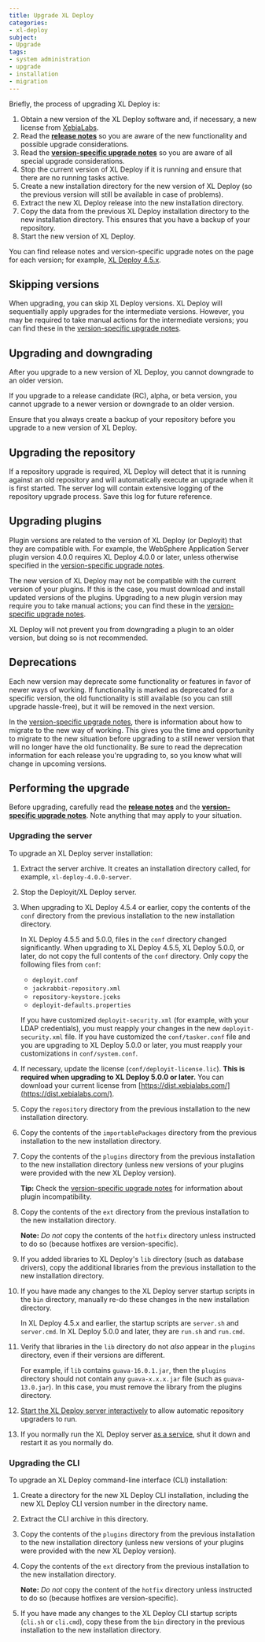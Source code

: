 ```yaml
---
title: Upgrade XL Deploy
categories:
- xl-deploy
subject:
- Upgrade
tags:
- system administration
- upgrade
- installation
- migration
---
```


Briefly, the process of upgrading XL Deploy is:

1. Obtain a new version of the XL Deploy software and, if necessary, a new license from [XebiaLabs](https://dist.xebialabs.com/).
1. Read the [**release notes**](/xl-deploy/latest/releasenotes.html) so you are aware of the new functionality and possible upgrade considerations.
1. Read the [**version-specific upgrade notes**](/xl-deploy/latest/upgrademanual.html) so you are aware of all special upgrade considerations.
1. Stop the current version of XL Deploy if it is running and ensure that there are no running tasks active.
1. Create a new installation directory for the new version of XL Deploy (so the previous version will still be available in case of problems).
1. Extract the new XL Deploy release into the new installation directory.
1. Copy the data from the previous XL Deploy installation directory to the new installation directory. This ensures that you have a backup of your repository.
1. Start the new version of XL Deploy.

You can find release notes and version-specific upgrade notes on the page for each version; for example, [XL Deploy 4.5.x](/xl-deploy/4.5.x/).

## Skipping versions

When upgrading, you can skip XL Deploy versions. XL Deploy will sequentially apply upgrades for the intermediate versions. However, you may be required to take manual actions for the intermediate versions; you can find these in the [version-specific upgrade notes](/xl-deploy/latest/upgrademanual.html).

## Upgrading and downgrading

After you upgrade to a new version of XL Deploy, you cannot downgrade to an older version.

If you upgrade to a release candidate (RC), alpha, or beta version, you cannot upgrade to a newer version or downgrade to an older version.

Ensure that you always create a backup of your repository before you upgrade to a new version of XL Deploy.

## Upgrading the repository

If a repository upgrade is required, XL Deploy will detect that it is running against an old repository and will automatically execute an upgrade when it is first started. The server log will contain extensive logging of the repository upgrade process. Save this log for future reference.

## Upgrading plugins

Plugin versions are related to the version of XL Deploy (or Deployit) that they are compatible with. For example, the WebSphere Application Server plugin version 4.0.0 requires XL Deploy 4.0.0 or later, unless otherwise specified in the [version-specific upgrade notes](/xl-deploy/latest/upgrademanual.html).

The new version of XL Deploy may not be compatible with the current version of your plugins. If this is the case, you must download and install updated versions of the plugins. Upgrading to a new plugin version may require you to take manual actions; you can find these in the [version-specific upgrade notes](/xl-deploy/latest/upgrademanual.html).

XL Deploy will not prevent you from downgrading a plugin to an older version, but doing so is not recommended.

## Deprecations

Each new version may deprecate some functionality or features in favor of newer ways of working. If functionality is marked as deprecated for a specific version, the old functionality is still available (so you can still upgrade hassle-free), but it will be removed in the next version.

In the [version-specific upgrade notes](/xl-deploy/latest/upgrademanual.html), there is information about how to migrate to the new way of working. This gives you the time and opportunity to migrate to the new situation before upgrading to a still newer version that will no longer have the old functionality. Be sure to read the deprecation information for each release you're upgrading to, so you know what will change in upcoming versions.

## Performing the upgrade

Before upgrading, carefully read the [**release notes**](/xl-deploy/latest/releasenotes.html) and the [**version-specific upgrade notes**](/xl-deploy/latest/upgrademanual.html). Note anything that may apply to your situation.

### Upgrading the server

To upgrade an XL Deploy server installation:

1. Extract the server archive. It creates an installation directory called, for example, `xl-deploy-4.0.0-server`.

1. Stop the Deployit/XL Deploy server.

1. When upgrading to XL Deploy 4.5.4 or earlier, copy the contents of the `conf` directory from the previous installation to the new installation directory.

    <div class="alert alert-warning" role="alert">
    <p>In XL Deploy 4.5.5 and 5.0.0, files in the <code>conf</code> directory changed significantly. When upgrading to XL Deploy 4.5.5, XL Deploy 5.0.0, or later, do not copy the full contents of the <code>conf</code> directory. Only copy the following files from <code>conf</code>:</p>
    <ul>
    <li><code>deployit.conf</code></li>
    <li><code>jackrabbit-repository.xml</code></li>
    <li><code>repository-keystore.jceks</code></li>
    <li><code>deployit-defaults.properties</code></li>
    </ul>
    <p>If you have customized <code>deployit-security.xml</code> (for example, with your LDAP credentials), you must reapply your changes in the new <code>deployit-security.xml</code> file. If you have customized the <code>conf/tasker.conf</code> file and you are upgrading to XL Deploy 5.0.0 or later, you must reapply your customizations in <code>conf/system.conf</code>.</p>
    </div>

1. If necessary, update the license (`conf/deployit-license.lic`). **This is required when upgrading to XL Deploy 5.0.0 or later.** You can download your current license from [https://dist.xebialabs.com/](https://dist.xebialabs.com/).

1. Copy the `repository` directory from the previous installation to the new installation directory.

1. Copy the contents of the `importablePackages` directory from the previous installation to the new installation directory.

1. Copy the contents of the `plugins` directory from the previous installation to the new installation directory (unless new versions of your plugins were provided with the new XL Deploy version). 

    **Tip:** Check the [version-specific upgrade notes](/xl-deploy/latest/upgrademanual.html) for information about plugin incompatibility.

1. Copy the contents of the `ext` directory from the previous installation to the new installation directory.

    **Note:** *Do not* copy the contents of the `hotfix` directory unless instructed to do so (because hotfixes are version-specific).

1. If you added libraries to XL Deploy's `lib` directory (such as database drivers), copy the additional libraries from the previous installation to the new installation directory.
 
1. If you have made any changes to the XL Deploy server startup scripts in the `bin` directory, manually re-do these changes in the new installation directory.

    In XL Deploy 4.5.x and earlier, the startup scripts are `server.sh` and `server.cmd`. In XL Deploy 5.0.0 and later, they are `run.sh` and `run.cmd`.

1. Verify that libraries in the `lib` directory do not *also* appear in the `plugins` directory, even if their versions are different.

    For example, if `lib` contains `guava-16.0.1.jar`, then the `plugins` directory should not contain any `guava-x.x.x.jar` file (such as `guava-13.0.jar`). In this case, you must remove the library from the plugins directory. 

1. [Start the XL Deploy server interactively](/xl-deploy/how-to/start-xl-deploy.html) to allow automatic repository upgraders to run.

1. If you normally run the XL Deploy server [as a service](/xl-deploy/how-to/install-xl-deploy-as-a-service.html), shut it down and restart it as you normally do.

### Upgrading the CLI

To upgrade an XL Deploy command-line interface (CLI) installation:

1. Create a directory for the new XL Deploy CLI installation, including the new XL Deploy CLI version number in the directory name.
1. Extract the CLI archive in this directory.
1. Copy the contents of the `plugins` directory from the previous installation to the new installation directory (unless new versions of your plugins were provided with the new XL Deploy version).
1. Copy the contents of the `ext` directory from the previous installation to the new installation directory.

    **Note:** *Do not* copy the content of the `hotfix` directory unless instructed to do so (because hotfixes are version-specific).

1. If you have made any changes to the XL Deploy CLI startup scripts (`cli.sh` or `cli.cmd`), copy these from the `bin` directory in the previous installation to the new installation directory.

